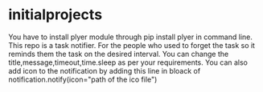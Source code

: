 # initialprojects
You have to install plyer module through pip install plyer in command line.
This repo is a task notifier.
For the people who used to forget the task so it reminds them the task on the desired interval.
You can change the title,message,timeout,time.sleep as per your requirements.
You can also add icon to the notification by adding this line in bloack of notification.notify(icon="path of the ico file")
